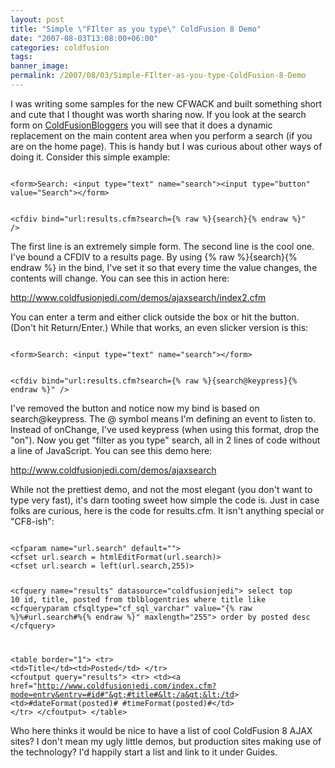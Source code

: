 ```yaml
---
layout: post
title: "Simple \"FIlter as you type\" ColdFusion 8 Demo"
date: "2007-08-03T13:08:00+06:00"
categories: coldfusion 
tags: 
banner_image: 
permalink: /2007/08/03/Simple-FIlter-as-you-type-ColdFusion-8-Demo
---
```


I was writing some samples for the new CFWACK and built something short and cute that I thought was worth sharing now. If you look at the search form on <a href="http://www.coldfusionbloggers.org">ColdFusionBloggers</a> you will see that it does a dynamic replacement on the main content area when you perform a search (if you are on the home page). This is handy but I was curious about other ways of doing it. Consider this simple example:

<code>
&lt;form&gt;Search: &lt;input type="text" name="search"&gt;&lt;input type="button" value="Search"&gt;&lt;/form&gt;

&lt;cfdiv bind="url:results.cfm?search={% raw %}{search}{% endraw %}" /&gt;
</code>

The first line is an extremely simple form. The second line is the cool one. I've bound a CFDIV to a results page. By using {% raw %}{search}{% endraw %} in the bind, I've set it so that every time the value changes, the contents will change. You can see this in action here:

<a href="http://www.raymondcamden.com/demos/ajaxsearch/index2.cfm">http://www.coldfusionjedi.com/demos/ajaxsearch/index2.cfm</a>

You can enter a term and either click outside the box or hit the button. (Don't hit Return/Enter.) While that works, an even slicker version is this:

<code>
&lt;form&gt;Search: &lt;input type="text" name="search"&gt;&lt;/form&gt;

&lt;cfdiv bind="url:results.cfm?search={% raw %}{search@keypress}{% endraw %}" /&gt;
</code>

I've removed the button and notice now my bind is based on search@keypress. The @ symbol means I'm defining an event to listen to. Instead of onChange, I've used keypress (when using this format, drop the "on"). Now you get "filter as you type" search, all in 2 lines of code without a line of JavaScript. You can see this demo here:

<a href="http://www.coldfusionjedi.com/demos/ajaxsearch/">http://www.coldfusionjedi.com/demos/ajaxsearch</a>

While not the prettiest demo, and not the most elegant (you don't want to type very fast), it's darn tooting sweet how simple the code is. Just in case folks are curious, here is the code for results.cfm. It isn't anything special or "CF8-ish":

<code>
&lt;cfparam name="url.search" default=""&gt;
&lt;cfset url.search = htmlEditFormat(url.search)&gt;
&lt;cfset url.search = left(url.search,255)&gt;

&lt;cfquery name="results" datasource="coldfusionjedi"&gt;
select	top 10 id, title, posted
from	tblblogentries
where	title like &lt;cfqueryparam cfsqltype="cf_sql_varchar" value="{% raw %}%#url.search#%{% endraw %}" maxlength="255"&gt;
order by posted desc
&lt;/cfquery&gt;
		  
&lt;table border="1"&gt;
	&lt;tr&gt;
		&lt;td&gt;Title&lt;/td&gt;&lt;td&gt;Posted&lt;/td&gt;
	&lt;/tr&gt;
	&lt;cfoutput query="results"&gt;
	&lt;tr&gt;
		&lt;td&gt;&lt;a href="http://www.coldfusionjedi.com/index.cfm?mode=entry&entry=#id#"&gt;#title#&lt;/a&gt;&lt;/td&gt;
		&lt;td&gt;#dateFormat(posted)# #timeFormat(posted)#&lt;/td&gt;
	&lt;/tr&gt;
	&lt;/cfoutput&gt;
&lt;/table&gt;
</code>

Who here thinks it would be nice to have a list of cool ColdFusion 8 AJAX sites? I don't mean my ugly little demos, but production sites making use of the technology? I'd happily start a list and link to it under Guides.